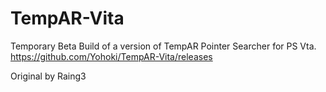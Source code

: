 # TempAR-Vita

Temporary Beta Build of a version of TempAR Pointer Searcher for PS Vta.
https://github.com/Yohoki/TempAR-Vita/releases

Original by Raing3
